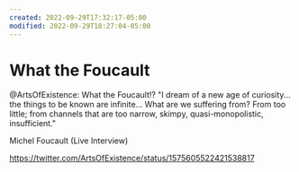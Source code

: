 ```yaml
---
created: 2022-09-29T17:32:17-05:00
modified: 2022-09-29T18:27:04-05:00
---
```


# What the Foucault

@ArtsOfExistence: What the Foucault!?
"I dream of a new age of curiosity... the things to be known are infinite... What are we suffering from? From too little; from channels that are too narrow, skimpy, quasi-monopolistic, insufficient."

Michel Foucault (Live Interview)

<https://twitter.com/ArtsOfExistence/status/1575605522421538817>
